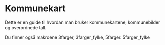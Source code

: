 # Kommunekart
Dette er en guide til hvordan man bruker kommunekartene, kommunebilder og overordnede tall.

Du finner også makroene 3farger, 3farger_fylke, 5farger. 5farger_fylke
